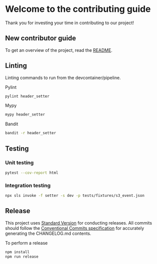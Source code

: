 # Welcome to the contributing guide <!-- omit in toc -->

Thank you for investing your time in contributing to our project!

## New contributor guide

To get an overview of the project, read the [README](README.md).

## Linting

Linting commands to run from the devcontainer/pipeline.

Pylint

```bash
pylint header_setter
```

Mypy

```bash
mypy header_setter
```

Bandit

```bash
bandit -r header_setter
```

## Testing

### Unit testing

```bash
pytest --cov-report html
```

### Integration testing

```bash
npx sls invoke -f setter -s dev -p tests/fixtures/s3_event.json
```

## Release

This project uses [Standard Version](https://www.npmjs.com/package/standard-version) for conducting releases. All commits should follow the [Conventional Commits specification](https://www.conventionalcommits.org/en/v1.0.0/) for accurately generating the CHANGELOG.md contents.

To perform a release

```bash
npm install
npm run release
```
